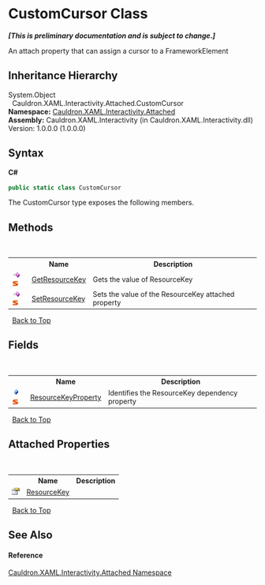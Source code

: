 # CustomCursor Class
 _**\[This is preliminary documentation and is subject to change.\]**_

An attach property that can assign a cursor to a FrameworkElement


## Inheritance Hierarchy
System.Object<br />&nbsp;&nbsp;Cauldron.XAML.Interactivity.Attached.CustomCursor<br />
**Namespace:**&nbsp;<a href="N_Cauldron_XAML_Interactivity_Attached">Cauldron.XAML.Interactivity.Attached</a><br />**Assembly:**&nbsp;Cauldron.XAML.Interactivity (in Cauldron.XAML.Interactivity.dll) Version: 1.0.0.0 (1.0.0.0)

## Syntax

**C#**<br />
``` C#
public static class CustomCursor
```

The CustomCursor type exposes the following members.


## Methods
&nbsp;<table><tr><th></th><th>Name</th><th>Description</th></tr><tr><td>![Public method](media/pubmethod.gif "Public method")![Static member](media/static.gif "Static member")</td><td><a href="M_Cauldron_XAML_Interactivity_Attached_CustomCursor_GetResourceKey">GetResourceKey</a></td><td>
Gets the value of ResourceKey</td></tr><tr><td>![Public method](media/pubmethod.gif "Public method")![Static member](media/static.gif "Static member")</td><td><a href="M_Cauldron_XAML_Interactivity_Attached_CustomCursor_SetResourceKey">SetResourceKey</a></td><td>
Sets the value of the ResourceKey attached property</td></tr></table>&nbsp;
<a href="#customcursor-class">Back to Top</a>

## Fields
&nbsp;<table><tr><th></th><th>Name</th><th>Description</th></tr><tr><td>![Public field](media/pubfield.gif "Public field")![Static member](media/static.gif "Static member")</td><td><a href="F_Cauldron_XAML_Interactivity_Attached_CustomCursor_ResourceKeyProperty">ResourceKeyProperty</a></td><td>
Identifies the ResourceKey&nbsp;dependency property</td></tr></table>&nbsp;
<a href="#customcursor-class">Back to Top</a>

## Attached Properties
&nbsp;<table><tr><th></th><th>Name</th><th>Description</th></tr><tr><td>![Public attached property](media/pubproperty.gif "Public attached property")</td><td><a href="P_Cauldron_XAML_Interactivity_Attached_CustomCursor_ResourceKey">ResourceKey</a></td><td /></tr></table>&nbsp;
<a href="#customcursor-class">Back to Top</a>

## See Also


#### Reference
<a href="N_Cauldron_XAML_Interactivity_Attached">Cauldron.XAML.Interactivity.Attached Namespace</a><br />